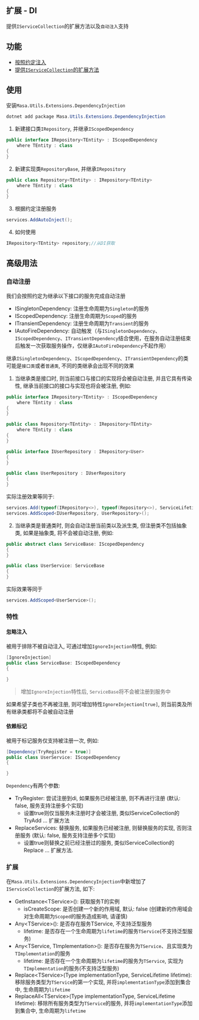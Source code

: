 ## 扩展 - DI

提供`IServiceCollection`的扩展方法以及`自动注入`支持

## 功能

* [按照约定注入](#自动注册)
* [提供`IServiceCollection`的扩展方法](#扩展)

## 使用

安装`Masa.Utils.Extensions.DependencyInjection`

``` powershell
dotnet add package Masa.Utils.Extensions.DependencyInjection
```

1. 新建接口类`IRepository`, 并继承`IScopedDependency`

```csharp
public interface IRepository<TEntity> : IScopedDependency
    where TEntity : class
{
}
```

2. 新建实现类`RepositoryBase`, 并继承`IRepository`

```csharp
public class Repository<TEntity> : IRepository<TEntity>
    where TEntity : class
{
}
```

3. 根据约定注册服务

```csharp
services.AddAutoInject();
```

4. 如何使用

```csharp
IRepository<TEntity> repository;//从DI获取
```

## 高级用法

### 自动注册

我们会按照约定为继承以下接口的服务完成自动注册

* ISingletonDependency: 注册生命周期为`Singleton`的服务
* IScopedDependency: 注册生命周期为`Scoped`的服务
* ITransientDependency: 注册生命周期为`Transient`的服务
* IAutoFireDependency: 自动触发（与`ISingletonDependency`、`IScopedDependency`、`ITransientDependency`结合使用，在服务自动注册结束后触发一次获取服务操作，仅继承`IAutoFireDependency`不起作用）

继承`ISingletonDependency`、`IScopedDependency`、`ITransientDependency`的类可能是`接口类`或者`普通类`, 不同的类继承会出现不同的效果

1. 当继承类是接口时, 则当前接口与接口的实现将会被自动注册, 并且它具有传染性, 继承当前接口的接口与实现也将会被注册, 例如:

```csharp
public interface IRepository<TEntity> : IScopedDependency
    where TEntity : class
{
}

public class Repository<TEntity> : IRepository<TEntity>
    where TEntity : class
{
}

public interface IUserRepository : IRepository<User>
{
}

public class UserRepository : IUserRepository
{
}
```
实际注册效果等同于:

```csharp
services.Add(typeof(IRepository<>), typeof(Repository<>), ServiceLifetime.Scoped);
services.AddScoped<IUserRepository, UserRepository>();
```

2. 当继承类是普通类时, 则会自动注册当前类以及派生类, 但注册类不包括抽象类, 如果是抽象类, 将不会被自动注册, 例如:

```csharp
public abstract class ServiceBase: IScopedDependency
{
}

public class UserService: ServiceBase
{
}
```

实际效果等同于

```csharp
services.AddScoped<UserService>();
```

### 特性

#### 忽略注入

被用于排除不被自动注入, 可通过增加`IgnoreInjection`特性, 例如:

```csharp
[IgnoreInjection]
public class ServiceBase: IScopedDependency
{

}
```

> 增加`IgnoreInjection`特性后, `ServiceBase`将不会被注册到服务中

如果希望子类也不再被注册, 则可增加特性`IgnoreInjection[true]`, 则当前类及所有继承类都将不会被自动注册

#### 依赖标记

被用于标记服务仅支持被注册一次, 例如:

```csharp
[Dependency(TryRegister = true)]
public class UserService: IScopedDependency
{

}
```

`Dependency`有两个参数:

* TryRegister: 尝试注册到di, 如果服务已经被注册, 则不再进行注册 (默认: false, 服务支持注册多个实现)
    * 设置true则仅当服务未注册时才会被注册, 类似IServiceCollection的TryAdd ... 扩展方法
* ReplaceServices: 替换服务, 如果服务已经被注册, 则替换服务的实现, 否则注册服务 (默认: false, 服务支持注册多个实现)
    * 设置true则替换之前已经注册过的服务, 类似IServiceCollection的Replace ... 扩展方法.

### 扩展

在`Masa.Utils.Extensions.DependencyInjection`中新增加了`IServiceCollection`的扩展方法, 如下:

* GetInstance\<TService\>(): 获取服务T的实例
    * isCreateScope: 是否创建一个新的作用域, 默认: false (创建新的作用域会对生命周期为`Scoped`的服务造成影响, 请谨慎)
* Any\<TService\>(): 是否存在服务TService, 不支持泛型服务
    * lifetime: 是否存在一个生命周期为`lifetime`的服务`TService`(不支持泛型服务)
* Any\<TService, TImplementation\>(): 是否存在服务为`TService`、且实现类为`TImplementation`的服务
    * lifetime: 是否存在一个生命周期为`lifetime`的服务为`TService`, 实现为`TImplementation`的服务(不支持泛型服务)
* Replace\<TService\>(Type implementationType, ServiceLifetime lifetime): 移除服务类型为`TService`的第一个实现, 并将`implementationType`添加到集合中, 生命周期为`lifetime`
* ReplaceAll\<TService\>(Type implementationType, ServiceLifetime lifetime): 移除所有服务类型为`TService`的服务, 并将`implementationType`添加到集合中, 生命周期为`lifetime`